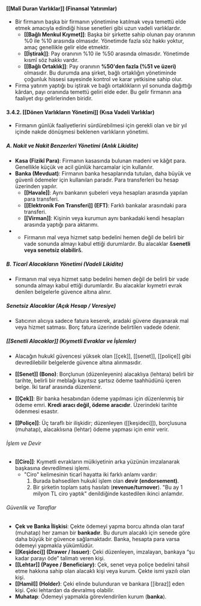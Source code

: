 #### [[Malî Duran Varlıklar]] (Finansal Yatırımlar)
- Bir firmanın başka bir firmanın yönetimine katılmak veya temettü elde etmek amacıyla edindiği hisse senetleri gibi uzun vadeli varlıklardır.
	- **[[Bağlı Menkul Kıymet]]**: Başka bir şirkette sahip olunan pay oranının %0 ile %10 arasında olmasıdır. Yönetimde fazla söz hakkı yoktur, amaç genellikle gelir elde etmektir.
	- **[[İştirak]]**: Pay oranının %10 ile %50 arasında olmasıdır. Yönetimde kısmî söz hakkı vardır.
	- **[[Bağlı Ortaklık]]**: Pay oranının **%50'den fazla (%51 ve üzeri)** olmasıdır. Bu durumda ana şirket, bağlı ortaklığın yönetiminde çoğunluk hissesi sayesinde kontrol ve karar yetkisine sahip olur. 
- Firma yatırım yaptığı bu iştirak ve bağlı ortaklıkların yıl sonunda dağıttığı kârdan, payı oranında temettü geliri elde eder. Bu gelir firmanın ana faaliyet dışı gelirlerinden biridir.
#### 3.4.2. [[Dönen Varlıkların Yönetimi]] (Kısa Vadeli Varlıklar)
- Firmanın günlük faaliyetlerini sürdürebilmesi için gerekli olan ve bir yıl içinde nakde dönüşmesi beklenen varlıkların yönetimi.
##### A. Nakit ve Nakit Benzerleri Yönetimi (Anlık Likidite)
 - **Kasa (Fizikî Para)**: Firmanın kasasında bulunan madeni ve kâğıt para. Genellikle küçük ve acil günlük harcamalar için kullanılır.
 - **Banka (Mevduat)**: Firmanın banka hesaplarında tutulan, daha büyük ve güvenli ödemeler için kullanılan paradır. Para transferleri bu hesap üzerinden yapılır.
	 - **[[Havale]]**: Aynı bankanın şubeleri veya hesapları arasında yapılan para transferi.
	 - **[[Elektronik Fon Transferi]] (EFT)**: Farklı bankalar arasındaki para transferi.
	 - **[[Virman]]**: Kişinin veya kurumun aynı bankadaki kendi hesapları arasında yaptığı para aktarımı.
- - Firmanın mal veya hizmet satıp bedelini hemen değil de belirli bir vade sonunda almayı kabul ettiği durumlardır. Bu alacaklar &**senetli veya senetsiz olabilir**&.
##### B. Ticarî Alacakların Yönetimi (Vadeli Likidite)
- Firmanın mal veya hizmet satıp bedelini hemen değil de belirli bir vade sonunda almayı kabul ettiği durumlardır. Bu alacaklar kıymetri evrak denilen belgelerle güvence altına alınır.
##### Senetsiz Alacaklar (Açık Hesap / Veresiye)
- Satıcının alıcıya sadece fatura keserek, aradaki güvene dayanarak mal veya hizmet satması. Borç fatura üzerinde belirtilen vadede ödenir.
##### [[Senetli Alacaklar]] (Kıymetli Evraklar ve İşlemler)
- Alacağın hukukî güvencesi yüksek olan [[çek]], [[senet]], [[poliçe]] gibi devredilebilir belgelerde güvence altına alınmasıdır.

- **[[Senet]] (Bono)**: Borçlunun (düzenleyenin) alacaklıya (lehtara) belirli bir tarihte, belirli bir meblağı kayıtsız şartsız ödeme taahhüdünü içeren belge. İki taraf arasında düzenlenir.
- **[[Çek]]**: Bir banka hesabından ödeme yapılması için düzenlenmiş bir ödeme emri. **Kredi aracı değil, ödeme aracıdır**. Üzerindeki tarihte ödenmesi esastır.
- **[[Poliçe]]**: Üç taraflı bir ilişkidir; düzenleyen ([[keşideci]]), borçlusuna (muhatap), alacaklısına (lehtar) ödeme yapması için emir verir.
###### İşlem ve Devir
- **[[Ciro]]**: Kıymetli evrakların mülkiyetinin arka yüzünün imzalanarak başkasına devredilmesi işlemi.
	- "Ciro" kelimesinin ticarî hayatta iki farklı anlamı vardır: 
		1. Burada bahsedilen hukukî işlem olan **devir (endorsement)**. 
		2. Bir şirketin toplam satış hasılatı (**revenue/turnover**). "Bu ay 1 milyon TL ciro yaptık" denildiğinde kastedilen ikinci anlamdır.
###### Güvenlik ve Taraflar
- **Çek ve Banka İlişkisi**: Çekte ödemeyi yapma borcu altında olan taraf (muhatap) her zaman bir **bankadır**. Bu durum alacaklı için senede göre daha büyük bir güvence sağlamaktadır. Banka, hesapta para varsa ödemeyi yapmakla yükümlüdür.
- **[[Keşideci]] (Drawer / Issuer)**: Çeki düzenleyen, imzalayan, bankaya “şu kadar parayı öde” talimatı veren kişi.
- **[[Lehtar]] (Payee / Beneficiary)**: Çek, senet veya poliçe bedelini tahsil etme hakkına sahip olan alacaklı kişi veya kurum. Çekte ismi yazılı olan kişi.
- **[[Hamil]] (Holder)**: Çeki elinde bulunduran ve bankara [[ibraz]] eden kişi. Çeki lehtardan da devralmış olabilir.
- **Muhatap**: Ödemeyi yapmakla görevlendirilen kurum (**banka**).